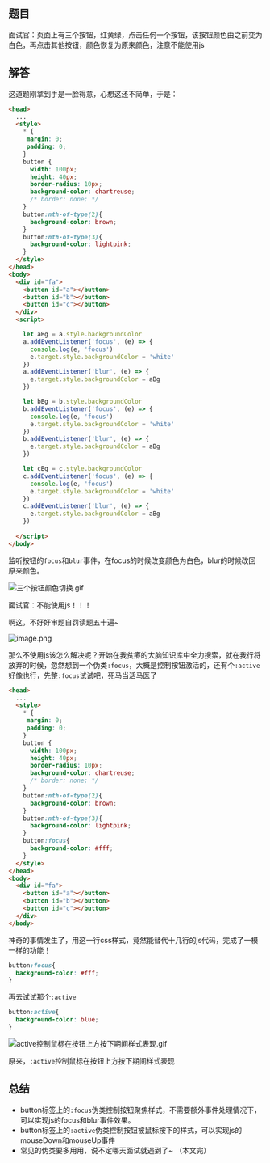 ## 题目
面试官：页面上有三个按钮，红黄绿，点击任何一个按钮，该按钮颜色由之前变为白色，再点击其他按钮，颜色恢复为原来颜色，注意不能使用js

## 解答
这道题刚拿到手是一脸得意，心想这还不简单，于是：

```html
<head>
  ...
  <style>
    * {
     margin: 0;
     padding: 0;
    }
    button {
      width: 100px;
      height: 40px;
      border-radius: 10px;
      background-color: chartreuse;
      /* border: none; */
    }
    button:nth-of-type(2){
      background-color: brown;
    }
    button:nth-of-type(3){
      background-color: lightpink;
    }
  </style>
</head>
<body>
  <div id="fa">
    <button id="a"></button>
    <button id="b"></button>
    <button id="c"></button>
  </div>
  <script>

    let aBg = a.style.backgroundColor
    a.addEventListener('focus', (e) => {
      console.log(e, 'focus')
      e.target.style.backgroundColor = 'white'
    })
    a.addEventListener('blur', (e) => {
      e.target.style.backgroundColor = aBg
    })

    let bBg = b.style.backgroundColor
    b.addEventListener('focus', (e) => {
      console.log(e, 'focus')
      e.target.style.backgroundColor = 'white'
    })
    b.addEventListener('blur', (e) => {
      e.target.style.backgroundColor = aBg
    })

    let cBg = c.style.backgroundColor
    c.addEventListener('focus', (e) => {
      console.log(e, 'focus')
      e.target.style.backgroundColor = 'white'
    })
    c.addEventListener('blur', (e) => {
      e.target.style.backgroundColor = aBg
    })
    
  </script>
</body>
```

监听按钮的`focus`和`blur`事件，在focus的时候改变颜色为白色，blur的时候改回原来颜色。


![三个按钮颜色切换.gif](https://p3-juejin.byteimg.com/tos-cn-i-k3u1fbpfcp/b04bfcad973e4aa2a0d642353026ae7b~tplv-k3u1fbpfcp-watermark.image)

面试官：不能使用js！！！

啊这，不好好审题自罚读题五十遍~

![image.png](https://p3-juejin.byteimg.com/tos-cn-i-k3u1fbpfcp/e77df991891c4c4fb7ca10665f57112e~tplv-k3u1fbpfcp-watermark.image)

那么不使用js该怎么解决呢？开始在我贫瘠的大脑知识库中全力搜索，就在我行将放弃的时候，忽然想到一个伪类`:focus`，大概是控制按钮激活的，还有个`:active`好像也行，先整`:focus`试试吧，死马当活马医了

```html
<head>
  ...
  <style>
    * {
     margin: 0;
     padding: 0;
    }
    button {
      width: 100px;
      height: 40px;
      border-radius: 10px;
      background-color: chartreuse;
      /* border: none; */
    }
    button:nth-of-type(2){
      background-color: brown;
    }
    button:nth-of-type(3){
      background-color: lightpink;
    }
    button:focus{
      background-color: #fff;
    }
  </style>
</head>
<body>
  <div id="fa">
    <button id="a"></button>
    <button id="b"></button>
    <button id="c"></button>
  </div>
</body>
```

神奇的事情发生了，用这一行css样式，竟然能替代十几行的js代码，完成了一模一样的功能！
```css
button:focus{
  background-color: #fff;
}
```

再去试试那个`:active`
```css
button:active{
  background-color: blue;
}
```


![active控制鼠标在按钮上方按下期间样式表现.gif](https://p6-juejin.byteimg.com/tos-cn-i-k3u1fbpfcp/47a4b6226ec949f79506a70057daca2e~tplv-k3u1fbpfcp-watermark.image)


原来，`:active`控制鼠标在按钮上方按下期间样式表现

## 总结
- button标签上的`:focus`伪类控制按钮聚焦样式，不需要额外事件处理情况下，可以实现js的focus和blur事件效果。
- button标签上的`:active`伪类控制按钮被鼠标按下的样式，可以实现js的mouseDown和mouseUp事件
- 常见的伪类要多用用，说不定哪天面试就遇到了~
（本文完）

